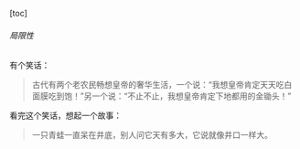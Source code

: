 [toc]
###### 局限性
有个笑话：
> 古代有两个老农民畅想皇帝的奢华生活，一个说：“我想皇帝肯定天天吃白面膜吃到饱！”另一个说：“不止不止，我想皇帝肯定下地都用的金锄头！”

看完这个笑话，想起一个故事：
> 一只青蛙一直呆在井底，别人问它天有多大，它说就像井口一样大。

